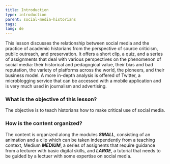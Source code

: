```yaml
---
title: Introduction
type: introduction
parent: social-media-historians
tags:
lang: de
---
```

This lesson discusses the relationship between social media and the practice of academic historians from the perspective of source criticism, public outreach, and preservation. It offers a short clip, a quiz, and a series of assignments that deal with various perspectives on the phenomenon of social media: their historical and pedagogical value, their bias and bad reputation, the variety of platforms across the world, the pioneers, and their business model.
A more in-depth analysis is offered of Twitter, a microblogging service that can be accessed with a mobile application and is very much used in journalism and advertising.
<!-- more -->

### What is the objective of this lesson?
<!-- section-contents -->

The objective is to teach historians how to make critical use of social media.

<!-- section -->

### How is the content organized?
<!-- section-contents -->

The content is organized along the modules ***SMALL***, consisting of an animation and a clip which can be taken independently from a teaching context, Medium ***MEDIUM***, a series of assignents that require guidance from a lecturer with basic digital skills, and ***LARGE***, a tutorial that needs to be guided by a lectuer with some expertise on social media.

<!-- more -->

